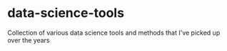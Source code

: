 # data-science-tools
Collection of various data science tools and methods that I've picked up over the years
